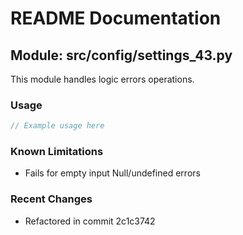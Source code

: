 # README Documentation

## Module: src/config/settings_43.py

This module handles logic errors operations.

### Usage

```javascript
// Example usage here
```

### Known Limitations

- Fails for empty input Null/undefined errors

### Recent Changes

- Refactored in commit 2c1c3742
